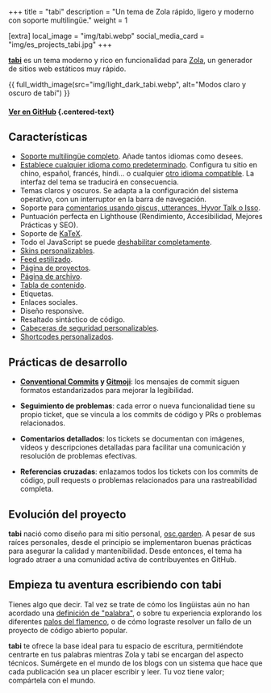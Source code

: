 +++
title = "tabi"
description = "Un tema de Zola rápido, ligero y moderno con soporte multilingüe."
weight = 1

[extra]
local_image = "img/tabi.webp"
social_media_card = "img/es_projects_tabi.jpg"
+++

[**tabi**](https://github.com/welpo/tabi) es un tema moderno y rico en funcionalidad para [Zola](https://www.getzola.org/), un generador de sitios web estáticos muy rápido.

{{ full_width_image(src="img/light_dark_tabi.webp", alt="Modos claro y oscuro de tabi") }}

#### [Ver en GitHub](https://github.com/welpo/tabi) {.centered-text}

## Características

- [Soporte multilingüe completo](https://welpo.github.io/tabi/es/blog/faq-languages/#how-does-tabi-handle-multilingual-support). Añade tantos idiomas como desees.
- [Establece cualquier idioma como predeterminado](https://welpo.github.io/tabi/es/blog/faq-languages/#how-do-i-set-a-default-language-for-my-site). Configura tu sitio en chino, español, francés, hindi… o cualquier [otro idioma compatible](https://github.com/welpo/tabi/tree/main/i18n). La interfaz del tema se traducirá en consecuencia.
- Temas claros y oscuros. Se adapta a la configuración del sistema operativo, con un interruptor en la barra de navegación.
- Soporte para [comentarios usando giscus, utterances, Hyvor Talk o Isso](https://welpo.github.io/tabi/es/blog/comments/).
- Puntuación perfecta en Lighthouse (Rendimiento, Accesibilidad, Mejores Prácticas y SEO).
- Soporte de [KaTeX](https://katex.org/).
- Todo el JavaScript se puede [deshabilitar completamente](https://welpo.github.io/tabi/es/blog/javascript/).
- [Skins personalizables](https://welpo.github.io/tabi/es/blog/customise-tabi/).
- [Feed estilizado](https://welpo.github.io/tabi/es/atom.xml).
- [Página de proyectos](https://welpo.github.io/tabi/es/projects/).
- [Página de archivo](https://welpo.github.io/tabi/es/archive/).
- [Tabla de contenido](https://welpo.github.io/tabi/es/blog/toc/).
- Etiquetas.
- Enlaces sociales.
- Diseño responsive.
- Resaltado sintáctico de código.
- [Cabeceras de seguridad personalizables](https://welpo.github.io/tabi/es/blog/security/).
- [Shortcodes personalizados](https://welpo.github.io/tabi/es/blog/shortcodes/).

## Prácticas de desarrollo

- **[Conventional Commits](https://www.conventionalcommits.org) y [Gitmoji](https://gitmoji.dev/)**: los mensajes de commit siguen formatos estandarizados para mejorar la legibilidad.

- **Seguimiento de problemas**: cada error o nueva funcionalidad tiene su propio ticket, que se vincula a los commits de código y PRs o problemas relacionados.

- **Comentarios detallados**: los tickets se documentan con imágenes, vídeos y descripciones detalladas para facilitar una comunicación y resolución de problemas efectivas.

- **Referencias cruzadas**: enlazamos todos los tickets con los commits de código, pull requests o problemas relacionados para una rastreabilidad completa.

## Evolución del proyecto

**tabi** nació como diseño para mi sitio personal, [osc.garden](https://osc.garden/es/). A pesar de sus raíces personales, desde el principio se implementaron buenas prácticas para asegurar la calidad y mantenibilidad. Desde entonces, el tema ha logrado atraer a una comunidad activa de contribuyentes en GitHub.

## Empieza tu aventura escribiendo con tabi

Tienes algo que decir. Tal vez se trate de cómo los lingüistas aún no han acordado una [definición de "palabra"](https://es.wikipedia.org/wiki/Palabra), o sobre tu experiencia explorando los diferentes [palos del flamenco](https://es.wikipedia.org/wiki/Flamenco#Palos), o de cómo lograste resolver un fallo de un proyecto de código abierto popular.

**tabi** te ofrece la base ideal para tu espacio de escritura, permitiéndote centrarte en tus palabras mientras Zola y tabi se encargan del aspecto técnicos. Sumérgete en el mundo de los blogs con un sistema que hace que cada publicación sea un placer escribir y leer. Tu voz tiene valor; compártela con el mundo.

